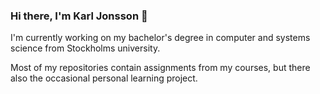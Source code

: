 ### Hi there, I'm Karl Jonsson 👋

I'm currently working on my bachelor's degree in computer and systems science from Stockholms university.

Most of my repositories contain assignments from my courses, but there also the occasional personal learning project.
